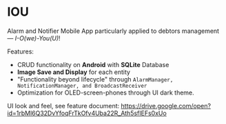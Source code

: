 # IOU


Alarm and Notifier Mobile App particularly applied to debtors management — *I-O(we)-You(U)*!

Features:
- CRUD functionality on **Android** with **SQLite** Database
- **Image Save and Display** for each entity
- "Functionality beyond lifecycle" through `AlarmManager, NotificationManager, and BroadcastReceiver`
- Optimization for OLED-screen-phones through UI dark theme.

UI look and feel, see feature document: https://drive.google.com/open?id=1rbMl6Q32DvYfoqFrTkOfv4Uba22R_Ath5sfIEFs0xUo







